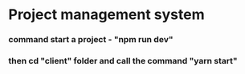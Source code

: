 # Project management system

### command start a project - "npm run dev"

### then cd "client" folder and call the command "yarn start"
